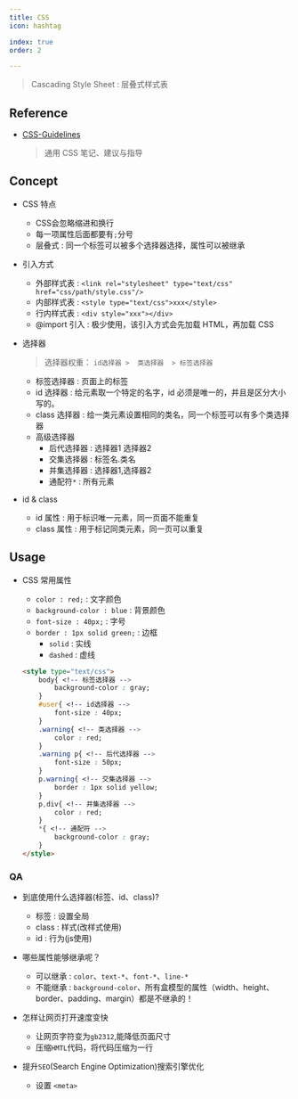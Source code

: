 ```yaml
---
title: CSS
icon: hashtag

index: true
order: 2

---
```


<!-- more -->

> Cascading Style Sheet : 层叠式样式表

## Reference

- [CSS-Guidelines](https://github.com/chadluo/CSS-Guidelines)
    > 通用 CSS 笔记、建议与指导

## Concept

- CSS 特点
  * CSS会忽略缩进和换行
  * 每一项属性后面都要有`;`分号
  * 层叠式 : 同一个标签可以被多个选择器选择，属性可以被继承

- 引入方式
    * 外部样式表 : `<link rel="stylesheet" type="text/css" href="css/path/style.css"/>`
    * 内部样式表 : `<style type="text/css">xxx</style>`
    * 行内样式表 : `<div style="xxx"></div>`
    * @import 引入 : 极少使用，该引入方式会先加载 HTML，再加载 CSS

- 选择器
    > 选择器权重： `id选择器 >  类选择器  > 标签选择器`
    * 标签选择器 : 页面上的标签
    * id 选择器 : 给元素取一个特定的名字，id 必须是唯一的，并且是区分大小写的。
    * class 选择器 : 给一类元素设置相同的类名，同一个标签可以有多个类选择器
    * 高级选择器
        + 后代选择器 : 选择器1 选择器2
        + 交集选择器 : 标签名.类名
        + 并集选择器 : 选择器1,选择器2
        + 通配符`*` : 所有元素  

- id & class
    * id 属性 : 用于标识唯一元素，同一页面不能重复
    * class 属性 : 用于标记同类元素，同一页可以重复

## Usage

- CSS 常用属性
    * `color : red;` : 文字颜色
    * `background-color : blue` : 背景颜色
    * `font-size : 40px;` : 字号
    * `border : 1px solid green;` : 边框
        - `solid` : 实线
        - `dashed` : 虚线

  ```html
  <style type="text/css">
      body{ <!-- 标签选择器 -->
          background-color : gray;
      }
      #user{ <!-- id选择器 -->
          font-size : 40px;
      }
      .warning{ <!-- 类选择器 -->
          color : red;
      }
      .warning p{ <!-- 后代选择器 -->
          font-size : 50px;
      }
      p.warning{ <!-- 交集选择器 -->
          border : 1px solid yellow;
      }
      p,div{ <!-- 并集选择器 -->
          color : red;
      }
      *{ <!-- 通配符 -->
          background-color : gray;
      }
  </style>
  ```

### QA

- 到底使用什么选择器(标签、id、class)?
    * 标签 : 设置全局
    * class : 样式(改样式使用)
    * id : 行为(js使用)

- 哪些属性能够继承呢？
    - 可以继承 : `color`、`text-*`、`font-*`、`line-*`
    - 不能继承 : `background-color`、所有盒模型的属性（width、height、border、padding、margin）都是不继承的！

- 怎样让网页打开速度变快
    * 让网页字符变为`gb2312`,能降低页面尺寸
    * 压缩`HMTL`代码，将代码压缩为一行

- 提升`SEO`(Search Engine Optimization)搜索引擎优化
    * 设置 `<meta>`